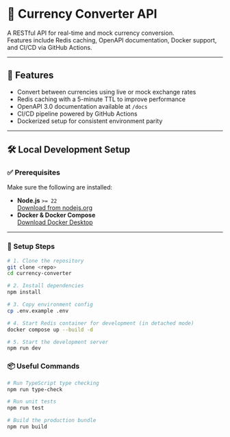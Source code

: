 # 💱 Currency Converter API

A RESTful API for real-time and mock currency conversion.  
Features include Redis caching, OpenAPI documentation, Docker support, and CI/CD via GitHub Actions.

---

## 🚀 Features

- Convert between currencies using live or mock exchange rates
- Redis caching with a 5-minute TTL to improve performance
- OpenAPI 3.0 documentation available at `/docs`
- CI/CD pipeline powered by GitHub Actions
- Dockerized setup for consistent environment parity

---

## 🛠️ Local Development Setup

### ✅ Prerequisites

Make sure the following are installed:

- **Node.js** `>= 22`  
  [Download from nodejs.org](https://nodejs.org/)
- **Docker & Docker Compose**  
  [Download Docker Desktop](https://www.docker.com/products/docker-desktop/)

---

### 🚧 Setup Steps

```bash
# 1. Clone the repository
git clone <repo>
cd currency-converter

# 2. Install dependencies
npm install

# 3. Copy environment config
cp .env.example .env

# 4. Start Redis container for development (in detached mode)
docker compose up --build -d

# 5. Start the development server
npm run dev
```

### 📦 Useful Commands

```bash
# Run TypeScript type checking
npm run type-check

# Run unit tests
npm run test

# Build the production bundle
npm run build
```

